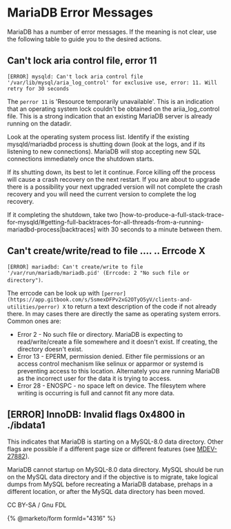 
# MariaDB Error Messages

MariaDB has a number of error messages. If the meaning is not clear, use the following table to guide you to the desired actions.


## Can't lock aria control file, error 11


`[ERROR] mysqld: Can't lock aria control file '/var/lib/mysql/aria_log_control' for exclusive use, error: 11. Will retry for 30 seconds`


The `perror 11` is 'Resource temporarily unavailable'. This is an indication that an operating system lock couldn't be obtained on the ariia_log_control file. This is a strong indication that an existing MariaDB server is already running on the datadir.


Look at the operating system process list. Identify if the existing mysqld/mariadbd process is shutting down (look at the logs, and if its listening to new connections). MariaDB will stop accepting new SQL connections immediately once the shutdown starts.


If its shutting down, its best to let it continue. Force killing off the process will cause a crash recovery on the next restart. If you are about to upgrade there is a possibility your next upgraded version will not complete the crash recovery and you will need the current version to complete the log recovery.


If it completing the shutdown, take two [how-to-produce-a-full-stack-trace-for-mysqld/#getting-full-backtraces-for-all-threads-from-a-running-mariadbd-process|backtraces] with 30 seconds to a minute between them.


## Can't create/write/read to file .... .. Errcode X


`[ERROR] mariadbd: Can't create/write to file '/var/run/mariadb/mariadb.pid' (Errcode: 2 "No such file or directory")`.


The errcode can be look up with `[perror](https://app.gitbook.com/s/SsmexDFPv2xG2OTyO5yV/clients-and-utilities/perror) X` to return a text description of the code if not already there. In may cases there are directly the same as operating system errors. Common ones are:


* Error 2 - No such file or directory. MariaDB is expecting to read/write/create a file somewhere and it doesn't exist. If creating, the directory doesn't exist.
* Error 13 - EPERM, permission denied. Either file permissions or an access control mechanism like selinux or apparmor or systemd is preventing access to this location. Alternately you are running MariaDB as the incorrect user for the data it is trying to access.
* Error 28 - ENOSPC - no space left on device. The filesytem where writing is occurring is full and cannot fit any more data.


## [ERROR] InnoDB: Invalid flags 0x4800 in ./ibdata1


This indicates that MariaDB is starting on a MySQL-8.0 data directory. Other flags are possible if a different page size or different features (see [MDEV-27882](https://jira.mariadb.org/browse/MDEV-27882)).


MariaDB cannot startup on MySQL-8.0 data directory. MySQL should be run on the MySQL data directory and if the objective is to migrate, take logical dumps from MySQL before recreating a MariaDB database, prehaps in a different location, or after the MySQL data directory has been moved.


CC BY-SA / Gnu FDL


{% @marketo/form formId="4316" %}
